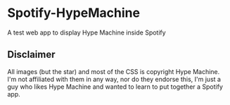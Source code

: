Spotify-HypeMachine
===================

A test web app to display Hype Machine inside Spotify


Disclaimer
----------

All images (but the star) and most of the CSS is copyright Hype Machine. I'm not affiliated with them in any way, nor do they endorse this, I'm just a guy who likes Hype Machine and wanted to learn to put together a Spotify app.
